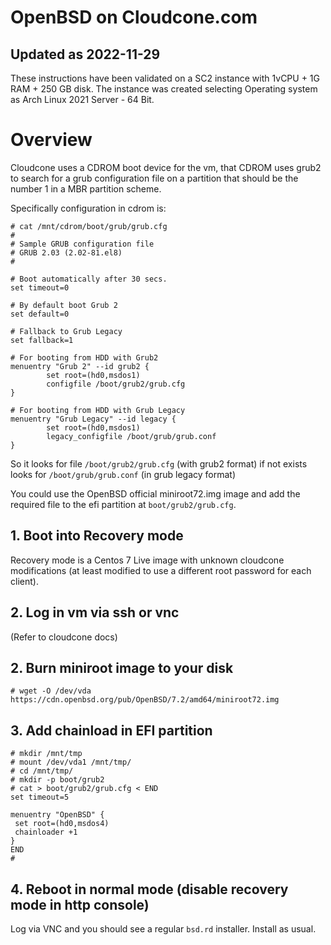 # OpenBSD on Cloudcone.com

## Updated as 2022-11-29

These instructions have been validated on a SC2 instance with 1vCPU + 1G RAM +
250 GB disk.
The instance was created selecting Operating system as Arch Linux 2021 Server -
64 Bit.

# Overview

Cloudcone uses a CDROM boot device for the vm, that CDROM uses grub2 to search
for a grub configuration file on a partition that should be the
number 1 in a MBR partition scheme.

Specifically configuration in cdrom is:

```
# cat /mnt/cdrom/boot/grub/grub.cfg
#
# Sample GRUB configuration file
# GRUB 2.03 (2.02-81.el8)
#

# Boot automatically after 30 secs.
set timeout=0

# By default boot Grub 2
set default=0

# Fallback to Grub Legacy
set fallback=1

# For booting from HDD with Grub2
menuentry "Grub 2" --id grub2 {
        set root=(hd0,msdos1)
        configfile /boot/grub2/grub.cfg
}

# For booting from HDD with Grub Legacy
menuentry "Grub Legacy" --id legacy {
        set root=(hd0,msdos1)
        legacy_configfile /boot/grub/grub.conf
}
```

So it looks for file `/boot/grub2/grub.cfg` (with grub2 format) if not exists
looks for `/boot/grub/grub.conf` (in grub legacy format)

You could use the OpenBSD official miniroot72.img image and add the required
file to the efi partition at `boot/grub2/grub.cfg`.

## 1. Boot into Recovery mode

Recovery mode is a Centos 7 Live image with unknown cloudcone modifications (at
least modified to use a different root password for each client).

## 2. Log in vm via ssh or vnc

(Refer to cloudcone docs)

## 2. Burn miniroot image to your disk

```
# wget -O /dev/vda https://cdn.openbsd.org/pub/OpenBSD/7.2/amd64/miniroot72.img
```

## 3. Add chainload in EFI partition

```
# mkdir /mnt/tmp
# mount /dev/vda1 /mnt/tmp/
# cd /mnt/tmp/
# mkdir -p boot/grub2
# cat > boot/grub2/grub.cfg < END
set timeout=5

menuentry "OpenBSD" {
 set root=(hd0,msdos4)
 chainloader +1
}
END
#
```

## 4. Reboot in normal mode (disable recovery mode in http console)

Log via VNC and you should see a regular `bsd.rd` installer. Install as usual.

